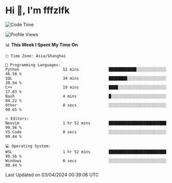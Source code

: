 # Hi 👋, I'm fffzlfk

<!--START_SECTION:waka-->
![Code Time](http://img.shields.io/badge/Code%20Time-685%20hrs%2058%20mins-blue)

![Profile Views](http://img.shields.io/badge/Profile%20Views-1-blue)

📊 **This Week I Spent My Time On** 

```text
🕑︎ Time Zone: Asia/Shanghai

💬 Programming Languages: 
Python                   52 mins             ████████████░░░░░░░░░░░░░   46.58 % 
SQL                      34 mins             ████████░░░░░░░░░░░░░░░░░   30.94 % 
C++                      19 mins             ████░░░░░░░░░░░░░░░░░░░░░   17.03 % 
Bash                     4 mins              █░░░░░░░░░░░░░░░░░░░░░░░░   04.22 % 
Other                    0 secs              ░░░░░░░░░░░░░░░░░░░░░░░░░   00.65 % 

🔥 Editors: 
Neovim                   1 hr 52 mins        █████████████████████████   99.56 % 
VS Code                  0 secs              ░░░░░░░░░░░░░░░░░░░░░░░░░   00.44 % 

💻 Operating System: 
WSL                      1 hr 52 mins        █████████████████████████   99.56 % 
Windows                  0 secs              ░░░░░░░░░░░░░░░░░░░░░░░░░   00.44 % 
```


 Last Updated on 03/04/2024 00:39:06 UTC
<!--END_SECTION:waka-->

